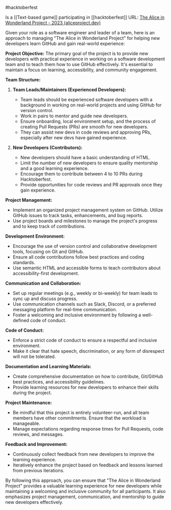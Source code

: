 #hacktoberfest

Is a [[Text-based game]] participating in [[hacktoberfest]]
URL: [The Alice in Wonderland Project - 2023 (aliceproject.dev)](https://www.aliceproject.dev/)


Given your role as a software engineer and leader of a team, here is an approach to managing "The Alice in Wonderland Project" for helping new developers learn GitHub and gain real-world experience:

**Project Objective:** The primary goal of the project is to provide new developers with practical experience in working on a software development team and to teach them how to use GitHub effectively. It's essential to maintain a focus on learning, accessibility, and community engagement.

**Team Structure:**

1. **Team Leads/Maintainers (Experienced Developers):**
    
    - Team leads should be experienced software developers with a background in working on real-world projects and using GitHub for version control.
    - Work in pairs to mentor and guide new developers.
    - Ensure onboarding, local environment setup, and the process of creating Pull Requests (PRs) are smooth for new developers.
    - They can assist new devs in code reviews and approving PRs, especially after new devs have gained experience.
2. **New Developers (Contributors):**
    
    - New developers should have a basic understanding of HTML.
    - Limit the number of new developers to ensure quality mentorship and a good learning experience.
    - Encourage them to contribute between 4 to 10 PRs during Hacktoberfest.
    - Provide opportunities for code reviews and PR approvals once they gain experience.

**Project Management:**

- Implement an organized project management system on GitHub. Utilize GitHub issues to track tasks, enhancements, and bug reports.
- Use project boards and milestones to manage the project's progress and to keep track of contributions.

**Development Environment:**

- Encourage the use of version control and collaborative development tools, focusing on Git and GitHub.
- Ensure all code contributions follow best practices and coding standards.
- Use semantic HTML and accessible forms to teach contributors about accessibility-first development.

**Communication and Collaboration:**

- Set up regular meetings (e.g., weekly or bi-weekly) for team leads to sync up and discuss progress.
- Use communication channels such as Slack, Discord, or a preferred messaging platform for real-time communication.
- Foster a welcoming and inclusive environment by following a well-defined code of conduct.

**Code of Conduct:**

- Enforce a strict code of conduct to ensure a respectful and inclusive environment.
- Make it clear that hate speech, discrimination, or any form of disrespect will not be tolerated.

**Documentation and Learning Materials:**

- Create comprehensive documentation on how to contribute, Git/GitHub best practices, and accessibility guidelines.
- Provide learning resources for new developers to enhance their skills during the project.

**Project Maintenance:**

- Be mindful that this project is entirely volunteer-run, and all team members have other commitments. Ensure that the workload is manageable.
- Manage expectations regarding response times for Pull Requests, code reviews, and messages.

**Feedback and Improvement:**

- Continuously collect feedback from new developers to improve the learning experience.
- Iteratively enhance the project based on feedback and lessons learned from previous iterations.

By following this approach, you can ensure that "The Alice in Wonderland Project" provides a valuable learning experience for new developers while maintaining a welcoming and inclusive community for all participants. It also emphasizes project management, communication, and mentorship to guide new developers effectively.